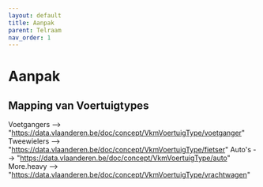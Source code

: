 ```yaml
---
layout: default
title: Aanpak
parent: Telraam
nav_order: 1
---
```



# Aanpak

## Mapping van Voertuigtypes

Voetgangers --> "https://data.vlaanderen.be/doc/concept/VkmVoertuigType/voetganger"
Tweewielers --> "https://data.vlaanderen.be/doc/concept/VkmVoertuigType/fietser"
Auto's --> "https://data.vlaanderen.be/doc/concept/VkmVoertuigType/auto"
More.heavy -->
"https://data.vlaanderen.be/doc/concept/VkmVoertuigType/vrachtwagen"


